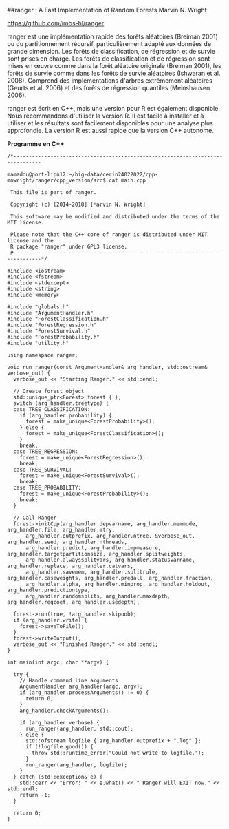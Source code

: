 ##ranger : A Fast Implementation of Random Forests
Marvin N. Wright

https://github.com/imbs-hl/ranger

ranger est une implémentation rapide des forêts aléatoires (Breiman 2001) ou du partitionnement récursif, 
particulièrement adapté aux données de grande dimension. Les forêts de classification, de régression et de survie sont prises en charge. 
Les forêts de classification et de régression sont mises en œuvre comme dans la forêt aléatoire originale (Breiman 2001), 
les forêts de survie comme dans les forêts de survie aléatoires (Ishwaran et al. 2008). 
Comprend des implémentations d'arbres extrêmement aléatoires (Geurts et al. 2006) et des forêts de régression quantiles (Meinshausen 2006).

ranger est écrit en C++, mais une version pour R est également disponible. 
Nous recommandons d'utiliser la version R. Il est facile à installer et à utiliser et les résultats sont facilement disponibles pour 
une analyse plus approfondie. La version R est aussi rapide que la version C++ autonome.

**Programme en C++**

    /*-------------------------------------------------------------------------------

    mamadou@port-lipn12:~/big-data/cerin24022022/cpp-mnwright/ranger/cpp_version/src$ cat main.cpp 

     This file is part of ranger.

     Copyright (c) [2014-2018] [Marvin N. Wright]

     This software may be modified and distributed under the terms of the MIT license.

     Please note that the C++ core of ranger is distributed under MIT license and the
     R package "ranger" under GPL3 license.
     #-------------------------------------------------------------------------------*/

    #include <iostream>
    #include <fstream>
    #include <stdexcept>
    #include <string>
    #include <memory>

    #include "globals.h"
    #include "ArgumentHandler.h"
    #include "ForestClassification.h"
    #include "ForestRegression.h"
    #include "ForestSurvival.h"
    #include "ForestProbability.h"
    #include "utility.h"

    using namespace ranger;

    void run_ranger(const ArgumentHandler& arg_handler, std::ostream& verbose_out) {
      verbose_out << "Starting Ranger." << std::endl;

      // Create forest object
      std::unique_ptr<Forest> forest { };
      switch (arg_handler.treetype) {
      case TREE_CLASSIFICATION:
        if (arg_handler.probability) {
          forest = make_unique<ForestProbability>();
        } else {
          forest = make_unique<ForestClassification>();
        }
        break;
      case TREE_REGRESSION:
        forest = make_unique<ForestRegression>();
        break;
      case TREE_SURVIVAL:
        forest = make_unique<ForestSurvival>();
        break;
      case TREE_PROBABILITY:
        forest = make_unique<ForestProbability>();
        break;
      }

      // Call Ranger
      forest->initCpp(arg_handler.depvarname, arg_handler.memmode, arg_handler.file, arg_handler.mtry,
          arg_handler.outprefix, arg_handler.ntree, &verbose_out, arg_handler.seed, arg_handler.nthreads,
          arg_handler.predict, arg_handler.impmeasure, arg_handler.targetpartitionsize, arg_handler.splitweights,
          arg_handler.alwayssplitvars, arg_handler.statusvarname, arg_handler.replace, arg_handler.catvars,
          arg_handler.savemem, arg_handler.splitrule, arg_handler.caseweights, arg_handler.predall, arg_handler.fraction,
          arg_handler.alpha, arg_handler.minprop, arg_handler.holdout, arg_handler.predictiontype,
          arg_handler.randomsplits, arg_handler.maxdepth, arg_handler.regcoef, arg_handler.usedepth);

      forest->run(true, !arg_handler.skipoob);
      if (arg_handler.write) {
        forest->saveToFile();
      }
      forest->writeOutput();
      verbose_out << "Finished Ranger." << std::endl;
    }

    int main(int argc, char **argv) {

      try {
        // Handle command line arguments
        ArgumentHandler arg_handler(argc, argv);
        if (arg_handler.processArguments() != 0) {
          return 0;
        }
        arg_handler.checkArguments();

        if (arg_handler.verbose) {
          run_ranger(arg_handler, std::cout);
        } else {
          std::ofstream logfile { arg_handler.outprefix + ".log" };
          if (!logfile.good()) {
            throw std::runtime_error("Could not write to logfile.");
          }
          run_ranger(arg_handler, logfile);
        }
      } catch (std::exception& e) {
        std::cerr << "Error: " << e.what() << " Ranger will EXIT now." << std::endl;
        return -1;
      }

      return 0;
    }
